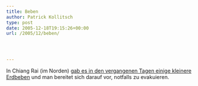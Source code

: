 ```yaml
---
title: Beben
author: Patrick Kollitsch
type: post
date: 2005-12-18T19:15:26+00:00
url: /2005/12/beben/




---
```

In Chiang Rai (im Norden) [gab es in den vergangenen Tagen einige kleinere Erdbeben][1] und man bereitet sich darauf vor, notfalls zu evakuieren.

 [1]: http://news.yahoo.com/s/afp/20051218/sc_afp/quakethailandevacuate_051218215049